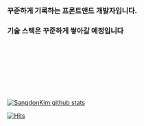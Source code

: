 ### 꾸준하게 기록하는 프론트앤드 개발자입니다.

### 기술 스택은 꾸준하게 쌓아갈 예정입니다



<br>
<br>
<br>
<br>
<br>
<br>
<br>


[![SangdonKim github stats](https://github-readme-stats.vercel.app/api?username=Sangdon1029&count_private=true&bg_color=DEG)](https://github.com/anuraghazra/github-readme-stats)



[![Hits](https://hits.seeyoufarm.com/api/count/incr/badge.svg?url=https%3A%2F%2Fgithub.com%2FSangdon1029&count_bg=%23BFD5AE&title_bg=%23B2A1A1&icon=awesomelists.svg&icon_color=%23C6DFB0&title=hits&edge_flat=false)](https://hits.seeyoufarm.com)
<!--
**Sangdon1029/Sangdon1029** is a ✨ _special_ ✨ repository because its `README.md` (this file) appears on your GitHub profile.

Here are some ideas to get you started:

- 🔭 I’m currently working on ...
- 🌱 I’m currently learning ...
- 👯 I’m looking to collaborate on ...
- 🤔 I’m looking for help with ...
- 💬 Ask me about ...
- 📫 How to reach me: ...
- 😄 Pronouns: ...
- ⚡ Fun fact: ...
-->
